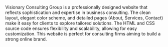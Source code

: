 Visionary Consulting Group is a professionally designed website that reflects sophistication and expertise in business consulting. The clean layout, elegant color scheme, and detailed pages (About, Services, Contact) make it easy for clients to explore tailored solutions. The HTML and CSS source code ensures flexibility and scalability, allowing for easy customization. This website is perfect for consulting firms aiming to build a strong online brand.






